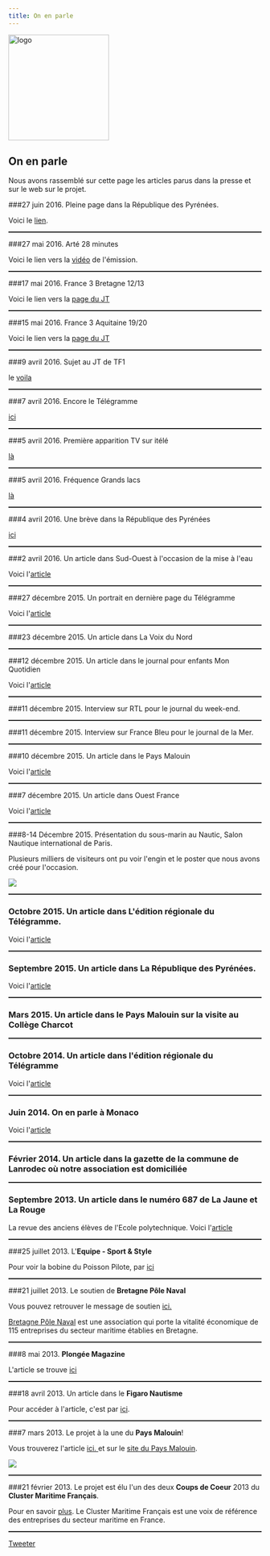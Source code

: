```yaml
---
title: On en parle
---
```


<div class="row">
<div class="span3">

<img
 style="border: 0px solid ; width: 200px; height: 210px;"
 alt="logo" src="images/LogoFRL.gif">

</div>

<div class="span9">

## On en parle

Nous avons rassemblé sur cette page les articles parus dans la presse et sur le web sur le projet.

</div>
</div>

###27 juin 2016. Pleine page dans la République des Pyrénées.

Voici le [lien](http://www.larepubliquedespyrenees.fr/2016/06/27/en-sous-marin-a-pedales-un-palois-a-l-assaut-de-la-manche,2036505.php).

<hr style="width: 100%; height: 2px;">

###27 mai 2016. Arté 28 minutes

Voici le lien vers la [vidéo](https://www.youtube.com/watch?v=YjjUP6_Y0Fo&feature=youtu.be&t=27m54s) de l'émission.

<hr style="width: 100%; height: 2px;">

###17 mai 2016. France 3 Bretagne 12/13

Voici le lien vers la [page du JT](http://france3-regions.francetvinfo.fr/bretagne/emissions/jt-1213-bretagne)

<hr style="width: 100%; height: 2px;">

###15 mai 2016. France 3 Aquitaine 19/20

Voici le lien vers la [page du JT](http://france3-regions.francetvinfo.fr/aquitaine/emissions/jt-1920-aquitaine)

<hr style="width: 100%; height: 2px;">

###9 avril 2016. Sujet au JT de TF1

le [voila](http://lci.tf1.fr/jt-we/videos/2016/inspires-de-tintin-ils-vont-traverser-la-manche-en-pedalant-dans-8731854.html)

<hr style="width: 100%; height: 2px;">

###7 avril 2016. Encore le Télégramme

[ici](http://www.letelegramme.fr/france/sous-marin-a-pedales-antoine-delafargue-pret-a-traverser-la-manche-07-04-2016-11022673.php)

<hr style="width: 100%; height: 2px;">

###5 avril 2016. Première apparition TV sur itélé

[là](http://www.itele.fr/france/video/un-sous-marin-a-pedales-pourrait-bientot-traverser-la-manche-159970)

<hr style="width: 100%; height: 2px;">

###5 avril 2016. Fréquence Grands lacs

[là](http://www.frequencegrandslacs.fr/edito-21974-du-05-04-16-Maman--le-petit-poisson-d-avril-va-t-il-a-Biscarrosse-sous-l-eau---Forcement---.html)

<hr style="width: 100%; height: 2px;">

###4 avril 2016. Une brève dans la République des Pyrénées

[ici](http://www.larepubliquedespyrenees.fr/2016/04/04/sous-marin-a-pedales-des-tests-a-biscarrosse,2015213.php)

<hr style="width: 100%; height: 2px;">

###2 avril 2016. Un article dans Sud-Ouest à l'occasion de la mise à l'eau

Voici l'[article](http://www.sudouest.fr/2016/04/02/passer-la-manche-en-sous-marin-a-pedales-2318908-3307.php)

<hr style="width: 100%; height: 2px;">

###27 décembre 2015. Un portrait en dernière page du Télégramme

Voici l'[article](http://www.letelegramme.fr/bretagne/defi-vingt-mille-lieues-sous-la-manche-27-12-2015-10902400.php)

<hr style="width: 100%; height: 2px;">

###23 décembre 2015. Un article dans La Voix du Nord

<hr style="width: 100%; height: 2px;">

###12 décembre 2015. Un article dans le journal pour enfants Mon Quotidien

Voici l'[article](http://www.monquotidien.fr/infos/2015/12/12/france/traverser-une-mer----en-sous-marin-a-pedales---a13666)

<hr style="width: 100%; height: 2px;">

###11 décembre 2015. Interview sur RTL pour le journal du week-end.

<hr style="width: 100%; height: 2px;">

###11 décembre 2015. Interview sur France Bleu pour le journal de la Mer.

<hr style="width: 100%; height: 2px;">

###10 décembre 2015. Un article dans le Pays Malouin

Voici l'[article](http://www.lepaysmalouin.fr/2015/12/10/de-plymouth-a-saint-malo-en-sous-marin-a-pedales-une-aventure-prevue-pour-l-ete-2016/)

<hr style="width: 100%; height: 2px;">

###7 décembre 2015. Un article dans Ouest France

Voici l'[article](http://www.ouest-france.fr/leditiondusoir/data/635/reader/reader.html?t=1449508748232#!preferred/1/package/635/pub/636/page/9)

<hr style="width: 100%; height: 2px;">

###8-14 Décembre 2015. Présentation du sous-marin au Nautic, Salon Nautique international de Paris. 

Plusieurs milliers de visiteurs ont pu voir l'engin et le poster que nous avons créé pour l'occasion.

![](images/nautic.jpg)

<hr style="width: 100%; height: 2px;">

### Octobre 2015. Un article dans L'édition régionale du Télégramme.

Voici l'[article](http://www.letelegramme.fr/bretagne/defi-la-manche-en-sous-marin-a-pedales-16-10-2014-10387442.php)

<hr style="width: 100%; height: 2px;">

### Septembre 2015. Un article dans La République des Pyrénées.

Voici l'[article](http://www.larepubliquedespyrenees.fr/2015/09/11/le-sous-marin-de-ses-reves,1275029.php)

<hr style="width: 100%; height: 2px;">

### Mars 2015. Un article dans le Pays Malouin sur la visite au Collège Charcot

<hr style="width: 100%; height: 2px;">

### Octobre 2014. Un article dans l'édition régionale du Télégramme

Voici l'[article](http://www.letelegramme.fr/bretagne/defi-la-manche-en-sous-marin-a-pedales-16-10-2014-10387442.php)

<hr style="width: 100%; height: 2px;">

### Juin 2014. On en parle à Monaco

Voici l'[article](http://www.monacochannel.mc/Chaines/Musee-oceanographique-de-Monaco/Actus-et-Photos/Les-sous-marins-aussi-ont-des-jambes)

<hr style="width: 100%; height: 2px;">

### Février 2014. Un article dans la gazette de la commune de Lanrodec où notre association est domiciliée

<hr style="width: 100%; height: 2px;">

### Septembre 2013. Un article dans le numéro 687 de **La Jaune et La Rouge**

La revue des anciens élèves de l'Ecole polytechnique.
Voici l'[article](http://www.lajauneetlarouge.com/article/de-plymouth-saint-malo-en-sous-marin-propulsion-humaine)

<hr style="width: 100%; height: 2px;">

###25 juillet 2013. L'**Equipe - Sport & Style**

Pour voir la bobine du Poisson Pilote, par [ici](http://www.sportetstyle.fr/lifestyle/high-tech/a,584,un-sous-marin-a-pedales-pour-traverser-la-manche.html)

<hr style="width: 100%; height: 2px;">

###21 juillet 2013. Le soutien de **Bretagne Pôle Naval**

Vous pouvez retrouver le message de soutien <a href="images/brevePoleNaval.jpg">ici. </a>

[Bretagne Pôle Naval](http://www.bretagnepolenaval.org) 
est une association qui porte la vitalité économique de 115 entreprises du secteur maritime établies en Bretagne.

<hr style="width: 100%; height: 2px;">

###8 mai 2013. **Plongée Magazine**

L'article se trouve [ici](http://www.plongee-mag.net/actus/environnement-actus/traversee-la-manche-en-sous-marin-a-pedales/)

<hr style="width: 100%; height: 2px;">

###18 avril 2013. Un article dans le **Figaro Nautisme**

Pour accéder à l'article, c'est par [ici](http://nautisme.lefigaro.fr/actualites-nautisme/a-decouvrir-2/2013-04-18-15-42-40/la-manche-sur-un-sous-marin-a-pedales-10087.php).

<hr style="width: 100%; height: 2px;">

###7 mars 2013. Le projet à la une du **Pays Malouin**!

Vous trouverez l'article <a href="images/04-PM-070313.pdf">ici. </a>
et sur le [site du Pays Malouin](http://www.lepaysmalouin.fr/2013/03/07/ils-vont-traverser-la-manche-a-bord-dun-sous-marin-a-pedales/).

![](images/01Q-PM-215.jpg)

<hr style="width: 100%; height: 2px;">

###21 février 2013. Le projet est élu l'un des deux **Coups de Coeur** 2013 du **Cluster Maritime Français**.

Pour en savoir [plus](http://www.cluster-maritime.fr/article.php?id=32).
Le Cluster Maritime Français est une voix de référence des entreprises du secteur maritime en France.

<hr style="width: 100%; height: 2px;">

<a href="https://twitter.com/share" class="twitter-share-button" data-lang="fr" data-size="large" data-hashtags="poissonpilote">Tweeter</a>
<script>!function(d,s,id){var js,fjs=d.getElementsByTagName(s)[0];if(!d.getElementById(id)){js=d.createElement(s);js.id=id;js.src="//platform.twitter.com/widgets.js";fjs.parentNode.insertBefore(js,fjs);}}(document,"script","twitter-wjs");</script>



